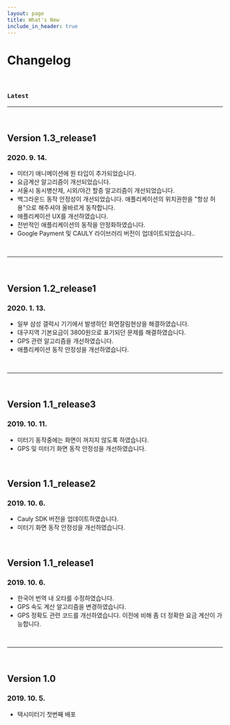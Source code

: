 ```yaml
---
layout: page
title: What's New
include_in_header: true
---
```


# Changelog

<br>

### `Latest`
-----
<br>

## Version 1.3_release1

### 2020. 9. 14.

- 미터기 애니메이션에 원 타입이 추가되었습니다.
- 요금계산 알고리즘이 개선되었습니다.
- 서울시 동시병산제, 시외/야간 할증 알고리즘이 개선되었습니다.
- 백그라운드 동작 안정성이 개선되었습니다. 애플리케이션의 위치권한을 "항상 허용"으로 해주셔야 올바르게 동작합니다.
- 애플리케이션 UX를 개선하였습니다.
- 전반적인 애플리케이션의 동작을 안정화하였습니다.
- Google Payment 및 CAULY 라이브러리 버전이 업데이트되었습니다..

<br>

-----
<br>

## Version 1.2_release1

### 2020. 1. 13.

- 일부 삼성 갤럭시 기기에서 발생하던 화면잘림현상을 해결하였습니다.
- 대구지역 기본요금이 3800원으로 표기되던 문제를 해결하였습니다.
- GPS 관련 알고리즘을 개선하였습니다.
- 애플리케이션 동작 안정성을 개선하였습니다.

<br>

-----
<br>

## Version 1.1_release3

### 2019. 10. 11.

- 미터기 동작중에는 화면이 꺼지지 않도록 하였습니다.
- GPS 및 미터기 화면 동작 안정성을 개선하였습니다.

<br>

## Version 1.1_release2

### 2019. 10. 6.

- Cauly SDK 버전을 업데이트하였습니다.
- 미터기 화면 동작 안정성을 개선하였습니다.

<br>

## Version 1.1_release1

### 2019. 10. 6.

- 한국어 번역 내 오타를 수정하였습니다.
- GPS 속도 계산 알고리즘을 변경하였습니다.
- GPS 정확도 관련 코드를 개선하였습니다. 이전에 비해 좀 더 정확한 요금 계산이 가능합니다.

<br>

-----
<br>

## Version 1.0

### 2019. 10. 5.

- 택시미터기 첫번째 배포

<br>